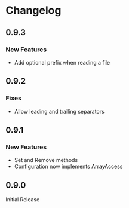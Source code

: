 # Changelog

## 0.9.3

### New Features

- Add optional prefix when reading a file

## 0.9.2

### Fixes

- Allow leading and trailing separators

## 0.9.1

### New Features

- Set and Remove methods
- Configuration now implements ArrayAccess

## 0.9.0

Initial Release